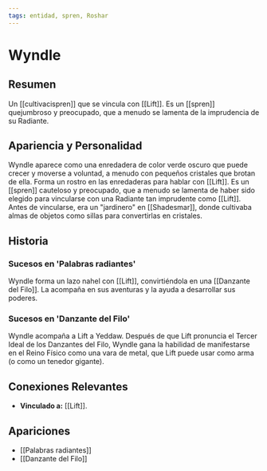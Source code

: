 ```yaml
---
tags: entidad, spren, Roshar
---
```


# Wyndle

## Resumen
Un [[cultivacispren]] que se vincula con [[Lift]]. Es un [[spren]] quejumbroso y preocupado, que a menudo se lamenta de la imprudencia de su Radiante.

## Apariencia y Personalidad
Wyndle aparece como una enredadera de color verde oscuro que puede crecer y moverse a voluntad, a menudo con pequeños cristales que brotan de ella. Forma un rostro en las enredaderas para hablar con [[Lift]]. Es un [[spren]] cauteloso y preocupado, que a menudo se lamenta de haber sido elegido para vincularse con una Radiante tan imprudente como [[Lift]]. Antes de vincularse, era un "jardinero" en [[Shadesmar]], donde cultivaba almas de objetos como sillas para convertirlas en cristales.

## Historia
### Sucesos en 'Palabras radiantes'
Wyndle forma un lazo nahel con [[Lift]], convirtiéndola en una [[Danzante del Filo]]. La acompaña en sus aventuras y la ayuda a desarrollar sus poderes.

### Sucesos en 'Danzante del Filo'
Wyndle acompaña a Lift a Yeddaw. Después de que Lift pronuncia el Tercer Ideal de los Danzantes del Filo, Wyndle gana la habilidad de manifestarse en el Reino Físico como una vara de metal, que Lift puede usar como arma (o como un tenedor gigante).

## Conexiones Relevantes
* **Vinculado a:** [[Lift]].

## Apariciones
* [[Palabras radiantes]]
* [[Danzante del Filo]]
